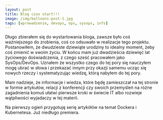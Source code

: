 ```yaml
---
layout: post
title: Blog czas start!!!
image: /img/balloons-post-1.jpg
tags: [wprowadzenie, devops, ops, sysops, info]
---
```


Długo zbierałem się do wystartowania bloga, zawsze było coś ważniejszego do zrobienia, coś co odsuwało w realizacje tego projektu.
Postanowiłem, że dwudzieste dziewiąte urodziny to idealny moment, żeby coś zmienić w swoim życiu. W końcu mam już dwadzieścia dziewięć lat życiowego doświadczenia, z czego sześć pracowałem jako SysOps/DevOps. Uznałem że wszystko czego do tej pory się nauczyłem mogę ubrać w słowa i przekazać innym przy okazji samemu ucząc się nowych rzeczy i systematyzując wiedzę, którą nabyłem do tej pory. 

Mam nadzieje, że informacje i wiedza, które będę zamieszczał na tej stronie w formie artykułów, relacji z konferencji czy swoich przemyśleń na różne zagadnienia komuś ułatwi pierwsze kroki w świecie IT albo rozwieje wątpliwości wyjadaczy w tej materii.

Na pierwszy ogień przygotuję serię artykółów na temat Dockera i Kubernetesa. Już niedługo premiera. 

